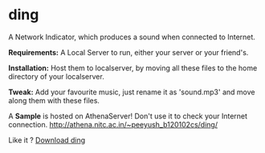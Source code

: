 ding
====

A Network Indicator, which produces a sound when connected to Internet.

<b>Requirements:</b> 
A Local Server to run, either your server or your friend's.


<b>Installation:</b>
Host them to localserver, by moving all these files to the home directory of your localserver.

<b>Tweak:</b>
Add your favourite music, just rename it as 'sound.mp3' and move along them with these files. 

A <b>Sample</b> is hosted on AthenaServer! 
Don't use it to check your Internet connection.
http://athena.nitc.ac.in/~peeyush_b120102cs/ding/

Like it ? <a href='https://github.com/xerotronx/ding/archive/master.zip' download>Download ding</a>